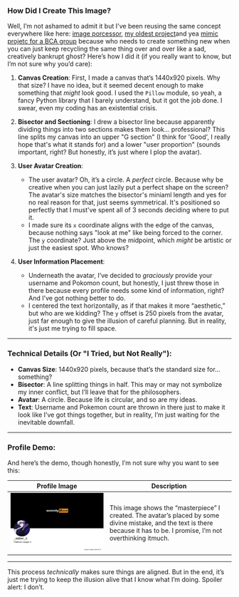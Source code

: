 ### How Did I Create This Image?

Well, I’m not ashamed to admit it but I've been reusing the same concept everywhere like here: [image porcessor](https://github.com/RyuZinOh/image-processor), [my oldest project](https://github.com/RyuZinOh/Expertise)and yea [mimic projetc for a BCA group](https://github.com/RyuZinOh/BCA-Group) because who needs to create something new when you can just keep recycling the same thing over and over like a sad, creatively bankrupt ghost? Here’s how I did it (if you really want to know, but I’m not sure why you’d care):

1. **Canvas Creation**: First, I made a canvas that’s 1440x920 pixels. Why that size? I have no idea, but it seemed decent enough to make something that *might* look good. I used the `Pillow` module, so yeah, a fancy Python library that I barely understand, but it got the job done. I swear, even my coding has an existential crisis.

2. **Bisector and Sectioning**: I drew a bisector line because apparently dividing things into two sections makes them look… professional? This line splits my canvas into an upper "G section" (I think for 'Good', I really hope that's what it stands for) and a lower "user proportion" (sounds important, right? But honestly, it’s just where I plop the avatar). 

3. **User Avatar Creation**: 
   - The user avatar? Oh, it’s a circle. A *perfect* circle. Because why be creative when you can just lazily put a perfect shape on the screen? The avatar's size matches the bisector's miniaml length and yes for no real reason for that, just seems symmetrical. It's positioned so perfectly that I must've spent all of 3 seconds deciding where to put it.  
   - I made sure its `x` coordinate aligns with the edge of the canvas, because nothing says "look at me" like being forced to the corner. The `y` coordinate? Just above the midpoint, which *might* be artistic or just the easiest spot. Who knows?

4. **User Information Placement**: 
   - Underneath the avatar, I’ve decided to *graciously* provide your username and Pokomon count, but honestly, I just threw those in there because every profile needs some kind of information, right? And I’ve got nothing better to do.
   - I centered the text horizontally, as if that makes it more “aesthetic,” but who are we kidding? The `y` offset is 250 pixels from the avatar, just far enough to give the illusion of careful planning. But in reality, it's just me trying to fill space.

---

### Technical Details (Or "I Tried, but Not Really"):

- **Canvas Size**: 1440x920 pixels, because that’s the standard size for… something? 
- **Bisector**: A line splitting things in half. This may or may not symbolize my inner conflict, but I’ll leave that for the philosophers.
- **Avatar**: A circle. Because life is circular, and so are my ideas.
- **Text**: Username and Pokemon count are thrown in there just to make it look like I’ve got things together, but in reality, I’m just waiting for the inevitable downfall.

---

### Profile Demo:

And here’s the demo, though honestly, I’m not sure why you want to see this:

| Profile Image | Description |
|:-------------:|-------------|
| ![Profile Demo](./assets/demo_pp.png) | This image shows the “masterpiece” I created. The avatar’s placed by some divine mistake, and the text is there because it has to be. I promise, I’m not overthinking itmuch. |

---

This process *technically* makes sure things are aligned. But in the end, it’s just me trying to keep the illusion alive that I know what I’m doing. Spoiler alert: I don’t.

